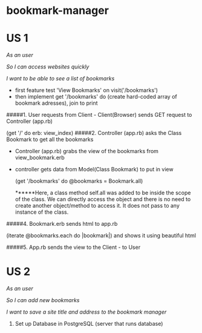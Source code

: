# bookmark-manager

# US 1
_As an user_

_So I can access websites quickly_

_I want to be able to see a list of bookmarks_
* first feature test 'View Bookmarks' on visit('/bookmarks')
* then implement get '/bookmarks' do (create hard-coded array of bookmark adresses), join to print


#####1. User requests from Client - Client(Browser) sends GET request to Controller (app.rb) 

   (get '/' do erb: view_index)
#####2. Controller (app.rb) asks the Class Bookmark to get all the bookmarks

* Controller (app.rb) grabs the view of the bookmarks from view_bookmark.erb 
 
* controller gets data from Model(Class Bookmark) to put in view

   (get '/bookmarks' do @bookmarks = Bookmark.all) 
   
   ******Here, a class method self.all was added to be inside the scope of the class.
   We can directly access the object and there is no need to create another object/method to access it. 
   It does not pass to any instance of the class.
   
#####4. Bookmark.erb sends html to app.rb 

   (iterate @bookmarks.each do |bookmark|) and shows it using beautiful html

#####5. App.rb sends the view to the Client - to User



# US 2

_As an user_

_So I can add new bookmarks_

_I want to save a site title and address to the bookmark manager_

 1. Set up Database in PostgreSQL (server that runs database)
